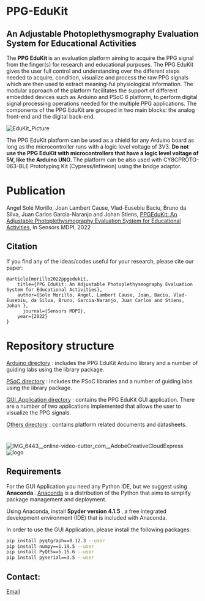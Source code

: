 # PPG-EduKit
## An Adjustable Photoplethysmography Evaluation System for Educational Activities

The <b> PPG EduKit </b> is an evaluation platform aiming to acquire the PPG signal from the finger(s) for research and educational purposes. The PPG EduKit gives the user full control and understanding over the different steps needed to acquire,  condition, visualize  and  process  the  raw  PPG  signals  which  are  then  used  to  extract  meaning-ful  physiological  information.  The  modular  approach  of  the  platform  facilitates  the support of different embedded devices such as Arduino and PSoC 6 platform, to perform digital signal processing operations needed for the multiple PPG applications.  The components of the PPG EduKit are grouped in two main blocks:  the analog front-end and the digital back-end.


![EduKit_Picture](https://user-images.githubusercontent.com/24388880/150654604-58d1e7ed-1703-4d63-a5f6-fa29669c30ae.PNG)


The PPG EduKit platform can be used as a shield for any Arduino board as long as the microcontroller runs with a logic level voltage of 3V3. <b> Do not use the PPG EduKit with microcontrollers that have a logic level voltage of 5V, like the Arduino UNO. </b> The platform can be also used with CY8CPROTO-063-BLE Prototyping Kit (Cypress/Infineon) using the bridge adaptor.

# Publication
Angel Solé Morillo, Joan Lambert Cause, Vlad-Eusebiu Baciu,  Bruno da Silva, Juan Carlos Garcia-Naranjo and Johan Stiens, [ PPGEduKit: An Adjustable Photoplethysmography Evaluation System for Educational Activities](https://www.mdpi.com/1424-8220/22/4/1389), In Sensors MDPI, 2022

## Citation
If you find any of the ideas/codes useful for your research, please cite our paper:

	@article{morillo2022ppgedukit,
  		title={PPG EduKit: An Adjustable Photoplethysmography Evaluation System for Educational Activities},
  		author={Sole Morillo, Angel, Lambert Cause, Joan, Baciu, Vlad-Eusebiu, da Silva, Bruno, Garcia-Naranjo, Juan Carlos and Stiens, Johan },
 		  journal={Sensors MDPI},
  		year={2022}
	}
  
# Repository structure

<a href="Arduino/"> Arduino directory</a> : includes the PPG EduKit Arduino library and a number of guiding labs using the library package.

<a href="PSoC/"> PSoC directory</a> : includes the PSoC libraries and a number of guiding labs using the library package.

<a href="GUI_Application/"> GUI_Application directory</a> : contains the PPG EduKit GUI application. There are a number of two applications implemented that allows the user to visualize the PPG signals.

<a href="Others/"> Others directory</a> : contains platform related documents and datasheets.

# 

![IMG_6443__online-video-cutter_com__AdobeCreativeCloudExpress](https://user-images.githubusercontent.com/24388880/150688649-eb10124e-2acd-44b6-abc6-9c9da6b65890.gif) ![logo](https://user-images.githubusercontent.com/24388880/150688874-47fda6dc-76bc-4e11-b990-43bc88ff3941.jpg)

## Requirements

For the GUI Application you need any Python IDE, but we suggest using <b> Anaconda </b>. [Anaconda](https://www.anaconda.com/products/individual) is a distribution of the Python that aims to simplify package management and deployment. 

Using Anaconda, install <b> Spyder version 4.1.5 </b>, a free integrated development environment (IDE) that is included with Anaconda.

In order to use the GUI Application, please install the following packages: 
```bash
pip install pyqtgraph==0.12.3 --user
pip install numpy==1.19.5 --user
pip install PyQt5==5.15.6 --user
pip install pyserial==3.5 --user
```


## Contact:

[Email](mailto:vlad-eusebiu.baciu@vub.be;angelsm@etrovub.be;jlambert@etrovub.be;bdasilva@etrovub.be?subject=[GitHub]%20PPG%20EduKit%20contact)

